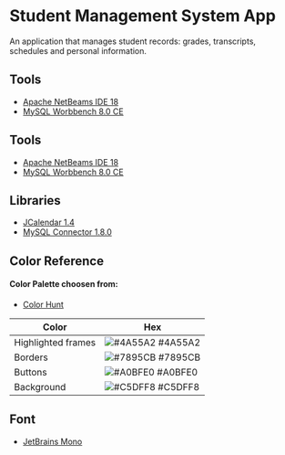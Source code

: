 
# Student Management System App

An application that manages student records: grades, transcripts, schedules and personal information.




## Tools

 - [Apache NetBeams IDE 18](https://netbeans.apache.org/download/index.html)
 - [MySQL Worbbench 8.0 CE](https://github.com/matiassingers/awesome-readme)

 ## Tools

 - [Apache NetBeams IDE 18](https://netbeans.apache.org/download/index.html)
 - [MySQL Worbbench 8.0 CE](https://github.com/matiassingers/awesome-readme)





## Libraries

 - [JCalendar 1.4](https://toedter.com/jcalendar/)
 - [MySQL Connector 1.8.0](https://www.mysql.com/products/connector/)

## Color Reference

#### Color Palette choosen from:

 - [Color Hunt](https://colorhunt.co/palette/4a55a27895cba0bfe0c5dff8)


| Color             | Hex                                                                |
| ----------------- | ------------------------------------------------------------------ |
| Highlighted frames | ![#4A55A2](https://via.placeholder.com/10/4A55A2?text=+) #4A55A2 |
| Borders | ![#7895CB](https://via.placeholder.com/10/7895CB?text=+) #7895CB |
| Buttons | ![#A0BFE0](https://via.placeholder.com/10/A0BFE0?text=+) #A0BFE0 |
| Background | ![#C5DFF8](https://via.placeholder.com/10/C5DFF8?text=+) #C5DFF8 |


## Font

 - [JetBrains Mono](https://www.jetbrains.com/es-es/lp/mono/)


